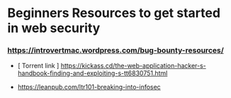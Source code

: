 # Beginners Resources to get started in web security

### https://introvertmac.wordpress.com/bug-bounty-resources/

  - [ Torrent link ] https://kickass.cd/the-web-application-hacker-s-handbook-finding-and-exploiting-s-tt6830751.html

 - https://leanpub.com/ltr101-breaking-into-infosec
